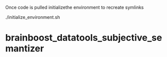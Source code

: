 Once code is pulled initializethe environment to recreate symlinks 

./initialize_environment.sh
# brainboost_datatools_subjective_semantizer

